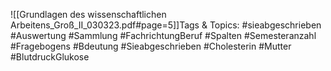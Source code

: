 
![[Grundlagen des wissenschaftlichen Arbeitens_Groß_II_030323.pdf#page=5]]Tags & Topics:
   #sieabgeschrieben
   #Auswertung
   #Sammlung
   #FachrichtungBeruf
   #Spalten
   #Semesteranzahl
   #Fragebogens
   #Bdeutung
   #Sieabgeschrieben
   #Cholesterin
   #Mutter
   #BlutdruckGlukose